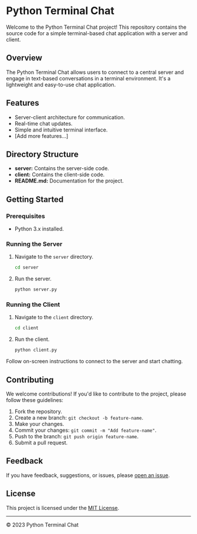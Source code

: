 # Python Terminal Chat

Welcome to the Python Terminal Chat project! This repository contains the source code for a simple terminal-based chat application with a server and client.

## Overview

The Python Terminal Chat allows users to connect to a central server and engage in text-based conversations in a terminal environment. It's a lightweight and easy-to-use chat application.

## Features

- Server-client architecture for communication.
- Real-time chat updates.
- Simple and intuitive terminal interface.
- [Add more features...]

## Directory Structure

- **server:** Contains the server-side code.
- **client:** Contains the client-side code.
- **README.md:** Documentation for the project.

## Getting Started

### Prerequisites

- Python 3.x installed.

### Running the Server

1. Navigate to the `server` directory.

    ```bash
    cd server
    ```

2. Run the server.

    ```bash
    python server.py
    ```

### Running the Client

1. Navigate to the `client` directory.

    ```bash
    cd client
    ```

2. Run the client.

    ```bash
    python client.py
    ```

Follow on-screen instructions to connect to the server and start chatting.

## Contributing

We welcome contributions! If you'd like to contribute to the project, please follow these guidelines:

1. Fork the repository.
2. Create a new branch: `git checkout -b feature-name`.
3. Make your changes.
4. Commit your changes: `git commit -m "Add feature-name"`.
5. Push to the branch: `git push origin feature-name`.
6. Submit a pull request.

## Feedback

If you have feedback, suggestions, or issues, please [open an issue](https://github.com/Ed-Ackerman/Py-Terminal-Chat/issues).

## License

This project is licensed under the [MIT License](LICENSE).

---

© 2023 Python Terminal Chat
